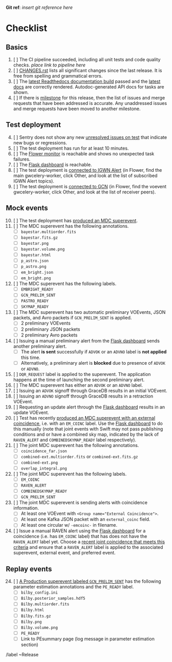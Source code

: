 **Git ref**: *insert git reference here*

# Checklist

## Basics

1.  [ ] The CI pipeline succeeded, including all unit tests and code quality checks. *place link to pipeline here*
2.  [ ] [CHANGES.rst](CHANGES.rst) lists all significant changes since the last release. It is free from spelling and grammatical errors.
3.  [ ] The [latest Readthedocs documentation build](https://readthedocs.org/projects/gwcelery/builds/) passed and the [latest docs](https://gwcelery.readthedocs.io/en/latest/) are correctly rendered. Autodoc-generated API docs for tasks are shown.
4.  [ ] If there is [milestone](https://git.ligo.org/emfollow/gwcelery/-/milestones) for this
    release, then the list of issues and merge requests that have been
    addressed is accurate. Any unaddressed issues and merge requests have been
    moved to another milestone.

## Test deployment

4.  [ ] Sentry does not show any new [unresolved issues on test](https://sentry.io/organizations/ligo-caltech/issues/?environment=test&groupStatsPeriod=14d&project=1425216&query=is%3Aunresolved&statsPeriod=14d) that indicate new bugs or regressions.
5.  [ ] The test deployment has run for at least 10 minutes.
6.  [ ] The [Flower monitor](https://emfollow-test.ligo.caltech.edu/flower) is reachable and shows no unexpected task failures.
7.  [ ] The [Flask dashboard](https://emfollow-test.ligo.caltech.edu/gwcelery) is reachable.
8.  [ ] The test deployment is [connected to IGWN Alert](https://emfollow-test.ligo.caltech.edu/flower/worker/gwcelery-worker%40emfollow-test.ligo.caltech.edu#tab-other) (in Flower, find the main gwcelery-worker, click Other, and look at the list of subscribed IGWN Alert topics).
9.  [ ] The test deployment is [connected to GCN](https://emfollow-test.ligo.caltech.edu/flower/worker/gwcelery-voevent-worker%40emfollow-test.ligo.caltech.edu#tab-other) (in Flower, find the voevent gwcelery-worker, click Other, and look at the list of receiver peers).

## Mock events

10. [ ] The test deployment has [produced an MDC superevent](https://gracedb-test.ligo.org/latest/?query=MDC&query_type=S).
11. [ ] The MDC superevent has the following annotations.
    - [ ] `bayestar.multiorder.fits`
    - [ ] `bayestar.fits.gz`
    - [ ] `bayestar.png`
    - [ ] `bayestar.volume.png`
    - [ ] `bayestar.html`
    - [ ] `p_astro.json`
    - [ ] `p_astro.png`
    - [ ] `em_bright.json`
    - [ ] `em_bright.png`
12. [ ] The MDC superevent has the following labels.
    - [ ] `EMBRIGHT_READY`
    - [ ] `GCN_PRELIM_SENT`
    - [ ] `PASTRO_READY`
    - [ ] `SKYMAP_READY`
13. [ ] The MDC superevent has two automatic preliminary VOEvents, JSON packets, and Avro packets if `GCN_PRELIM_SENT` is applied.
    - [ ] 2 preliminary VOEvents
    - [ ] 2 preliminary JSON packets
    - [ ] 2 preliminary Avro packets
14. [ ] Issuing a manual preliminary alert from the [Flask dashboard](https://emfollow-test.ligo.caltech.edu/gwcelery) sends another preliminary alert.
    - [ ] The alert **is sent** successfully if `ADVOK` or an `ADVNO` label is **not applied** this time.
    - [ ] Alternatively, a preliminary alert is **blocked** due to presence of `ADVOK` or `ADVNO`.
15. [ ] `DQR_REQUEST` label is applied to the superevent. The application happens at the time of launching the second preliminary alert.
16. [ ] The MDC superevent has either an `ADVOK` or an `ADVNO` label.
17. [ ] Issuing an `ADVOK` signoff through GraceDB results in an initial VOEvent.
18. [ ] Issuing an `ADVNO` signoff through GraceDB results in a retraction VOEvent.
19. [ ] Requesting an update alert through the [Flask dashboard](https://emfollow-test.ligo.caltech.edu/gwcelery) results in an update VOEvent.
20. [ ] Test has recently [produced an MDC superevent with an external coincidence](https://gracedb-test.ligo.org/latest/?query=MDC+EM_COINC&query_type=S), i.e. with an `EM_COINC` label. Use the [Flask dashboard](https://emfollow-test.ligo.caltech.edu/gwcelery) to do this manually (note that joint events with Swift may not pass publishing conditions and or have a combined sky map, indicated by the lack of `RAVEN_ALERT` and `COMBINEDSKYMAP_READY` label respectively).
21. [ ] The joint MDC superevent has the following annotations.
    - [ ] `coincidence_far.json`
    - [ ] `combined-ext.multiorder.fits` or `combined-ext.fits.gz`
    - [ ] `combined-ext.png`
    - [ ] `overlap_integral.png`
22. [ ] The joint MDC superevent has the following labels.
    - [ ] `EM_COINC`
    - [ ] `RAVEN_ALERT`
    - [ ] `COMBINEDSKYMAP_READY`
    - [ ] `GCN_PRELIM_SENT`
23. [ ] The joint MDC superevent is sending alerts with coincidence information.
    - [ ] At least one VOEvent with `<Group name="External Coincidence">`.
    - [ ] At least one Kafka JSON packet with an `external_coinc` field.
    - [ ] At least one circular w/ `-emcoinc-` in filename.
24. [ ] Issue a manual RAVEN alert using the [Flask dashboard](https://emfollow-test.ligo.caltech.edu/gwcelery) for a coincidence (i.e. has `EM_COINC` label) that has does not have the `RAVEN_ALERT` label yet. Choose a [recent joint coincidence that meets this criteria](https://gracedb-test.ligo.org/latest/?query=MDC+%7ERAVEN_ALERT+%26+EM_COINC&query_type=S&get_neighbors=&results_format=) and ensure that a `RAVEN_ALERT` label is applied to the associated superevent, external event, and preferred event.

## Replay events

24. [ ] [A Production superevent labeled `GCN_PRELIM_SENT`](https://gracedb-test.ligo.org/latest/?query=Production+GCN_PRELIM_SENT&query_type=S&get_neighbors=&results_format=) has the following parameter estimation annotations and the `PE_READY` label.
    - [ ] `bilby_config.ini`
    - [ ] `Bilby.posterior_samples.hdf5`
    - [ ] `Bilby.multiorder.fits`
    - [ ] `Bilby.html`
    - [ ] `Bilby.fits.gz`
    - [ ] `Bilby.png`
    - [ ] `Bilby.volume.png`
    - [ ] `PE_READY`
    - [ ] Link to PEsummary page (log message in parameter estimation section)

/label ~Release
